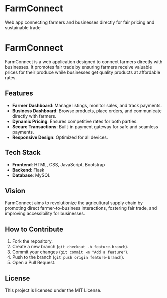 # FarmConnect
Web app connecting farmers and businesses directly for fair pricing and sustainable trade


# FarmConnect  
FarmConnect is a web application designed to connect farmers directly with businesses. It promotes fair trade by ensuring farmers receive valuable prices for their produce while businesses get quality products at affordable rates.  

## Features  
- **Farmer Dashboard**: Manage listings, monitor sales, and track payments.  
- **Business Dashboard**: Browse products, place orders, and communicate directly with farmers.  
- **Dynamic Pricing**: Ensures competitive rates for both parties.  
- **Secure Transactions**: Built-in payment gateway for safe and seamless payments.  
- **Responsive Design**: Optimized for all devices.  

## Tech Stack  
- **Frontend**: HTML, CSS, JavaScript, Bootstrap  
- **Backend**: Flask  
- **Database**: MySQL  

## Vision  
FarmConnect aims to revolutionize the agricultural supply chain by promoting direct farmer-to-business interactions, fostering fair trade, and improving accessibility for businesses.  

## How to Contribute  
1. Fork the repository.  
2. Create a new branch (`git checkout -b feature-branch`).  
3. Commit your changes (`git commit -m "Add a feature"`).  
4. Push to the branch (`git push origin feature-branch`).  
5. Open a Pull Request.  

## License  
This project is licensed under the MIT License.  
